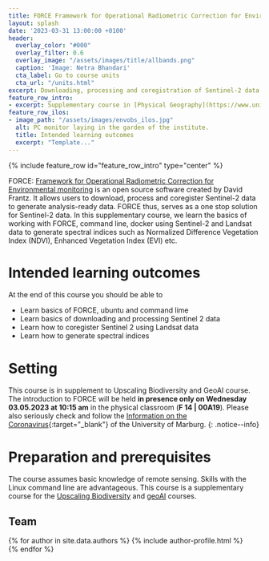 ```yaml
---
title: FORCE Framework for Operational Radiometric Correction for Environmental monitoring
layout: splash
date: '2023-03-31 13:00:00 +0100'
header:
  overlay_color: "#000"
  overlay_filter: 0.6
  overlay_image: "/assets/images/title/allbands.png"
  caption: 'Image: Netra Bhandari'
  cta_label: Go to course units
  cta_url: "/units.html"
excerpt: Downloading, processing and coregistration of Sentinel-2 data
feature_row_intro:
- excerpt: Supplementary course in [Physical Geography](https://www.uni-marburg.de/en/fb19/disciplines/physisch){:target="_blank"} at Marburg University
feature_row_ilos:
- image_path: "/assets/images/envobs_ilos.jpg"
  alt: PC monitor laying in the garden of the institute.
  title: Intended learning outcomes
  excerpt: "Template..."
---
```


{% include feature_row id="feature_row_intro" type="center" %}

FORCE: [Framework for Operational Radiometric Correction for Environmental monitoring](https://force-eo.readthedocs.io/en/latest/index.html) is an open source software created by David Frantz. It allows users to download, process and coregister Sentinel-2 data to generate analysis-ready data. FORCE thus, serves as a one stop solution for Sentinel-2 data. In this supplementary course, we learn the basics of working with FORCE, command line, docker using Sentinel-2 and Landsat  data to generate spectral indices such as Normalized Difference Vegetation Index (NDVI), Enhanced Vegetation Index (EVI) etc.



# Intended learning outcomes
At the end of this course you should be able to
  
* Learn basics of FORCE, ubuntu and command lime
* Learn basics of downloading and processing Sentinel 2 data
* Learn how to coregister Sentinel 2 using Landsat data
* Learn how to generate spectral indices



# Setting

This course is in supplement to Upscaling Biodiversity and GeoAI course. The introduction to FORCE will be held **in presence only on Wednesday 03.05.2023 at 10:15 am** in the physical classroom (**F 14 | 00A19**).
Please also seriously check and follow the [Information on the Coronavirus](https://www.uni-marburg.de/de/universitaet/administration/sicherheit/coronavirus){:target="_blank"} of the University of Marburg.
{: .notice--info}





# Preparation and prerequisites

The course assumes basic knowledge of remote sensing. Skills with the Linux command line are advantageous. This course is a supplementary course for the [Upscaling Biodiversity](https://geomoer.github.io/moer-mpg-upscaling/) and [geoAI](https://geomoer.github.io/geoAI/) courses.


## Team

{% for author in site.data.authors %}
  {% include author-profile.html %}
 <br />
{% endfor %}


